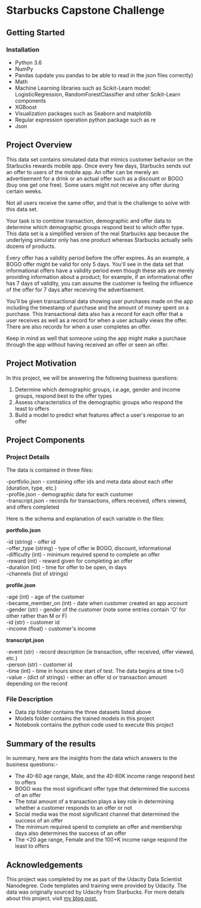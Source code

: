 # Starbucks Capstone Challenge
## Getting Started
### Installation

- Python 3.6
- NumPy
- Pandas (update you pandas to be able to read in the json files correctly)
- Math
- Machine Learning libraries such as Scikit-Learn model: LogisticRegression, RandomForestClassifier  and other Scikit-Learn components
- XGBoost
- Visualization packages such as Seaborn and matplotlib
- Regular expression operation python package such as re
- Json

 ## Project Overview  
This data set contains simulated data that mimics customer behavior on the Starbucks rewards mobile app. Once every few days, Starbucks sends out an offer to users of the mobile app. An offer can be merely an advertisement for a drink or an actual offer such as a discount or BOGO (buy one get one free). Some users might not receive any offer during certain weeks.

Not all users receive the same offer, and that is the challenge to solve with this data set.

Your task is to combine transaction, demographic and offer data to determine which demographic groups respond best to which offer type. This data set is a simplified version of the real Starbucks app because the underlying simulator only has one product whereas Starbucks actually sells dozens of products.

Every offer has a validity period before the offer expires. As an example, a BOGO offer might be valid for only 5 days. You'll see in the data set that informational offers have a validity period even though these ads are merely providing information about a product; for example, if an informational offer has 7 days of validity, you can assume the customer is feeling the influence of the offer for 7 days after receiving the advertisement.

You'll be given transactional data showing user purchases made on the app including the timestamp of purchase and the amount of money spent on a purchase. This transactional data also has a record for each offer that a user receives as well as a record for when a user actually views the offer. There are also records for when a user completes an offer.

Keep in mind as well that someone using the app might make a purchase through the app without having received an offer or seen an offer.

## Project Motivation
In this project, we will be answering the following business questions:<br>
1) Determine which demographic groups, i.e.age, gender and income groups, respond best to the offer types<br>
2) Assess characteristics of the demographic groups who respond the least to offers<br>
3) Build a model to predict what features affect a user's response to an offer<br>

## Project Components
### Project Details 
The data is contained in three files:

-portfolio.json - containing offer ids and meta data about each offer (duration, type, etc.)<br>
-profile.json - demographic data for each customer<br>
-transcript.json - records for transactions, offers received, offers viewed, and offers completed<br>

Here is the schema and explanation of each variable in the files:

**portfolio.json**

-id (string) - offer id<br>
-offer_type (string) - type of offer ie BOGO, discount, informational<br>
-difficulty (int) - minimum required spend to complete an offer<br>
-reward (int) - reward given for completing an offer<br>
-duration (int) - time for offer to be open, in days<br>
-channels (list of strings)<br>

**profile.json**

-age (int) - age of the customer<br>
-became_member_on (int) - date when customer created an app account<br>
-gender (str) - gender of the customer (note some entries contain 'O' for other rather than M or F)<br>
-id (str) - customer id<br>
-income (float) - customer's income<br>

**transcript.json**

-event (str) - record description (ie transaction, offer received, offer viewed, etc.)<br>
-person (str) - customer id<br>
-time (int) - time in hours since start of test. The data begins at time t=0<br>
-value - (dict of strings) - either an offer id or transaction amount depending on the record<br>

### File Description
- Data zip folder contains the three datasets listed above<br>
- Models folder contains the trained models in this project<br>
- Notebook contains the python code used to execute this project<br>

## Summary of the results
In summary, here are the insights from the data which answers to the business questions:-

- The 40-60 age range, Male, and the 40-60K income range respond best to offers<br>
- BOGO was the most significant offer type that determined the success of an offer<br>
- The total amount of a transaction plays a key role in determining whether a customer responds to an offer or not<br>
- Social media was the most significant channel that determined the success of an offer<br>
- The minimum required spend to complete an offer and membership days also determines the success of an offer<br>
- The <20 age range, Female and the 100+K income range respond the least to offers<br>

##  Acknowledgements
This project was completed by me as part of the Udacity Data Scientist Nanodegree. Code templates and training were provided by Udacity. The data was originally sourced by Udacity from Starbucks. For more details about this project, visit [my blog post.](https://medium.com/@thanksgivingtogod94/how-can-starbucks-determine-the-effectiveness-of-their-campaign-offers-bb3e0375833e)
